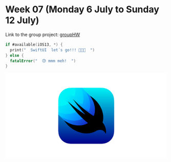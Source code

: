 # Week 07 (Monday 6 July to Sunday 12 July)

Link to the group project:
[groupHW](https://github.com/AlbertoTalavan/RWBootcampHWTeamMaitriAlberto)


```Swift
if #available(iOS13, *) {
  print("  SwiftUI  let´s go!!! 🎉🥳🎉  ")
} else {
  fatalError("  😓 mmm meh!  ")
}
```

![SwiftUI](https://github.com/AlbertoTalavan/TS_RWbootcamp_2020/blob/master/Week07/Assets/logo_swiftUI.png "swiftUI logo")

